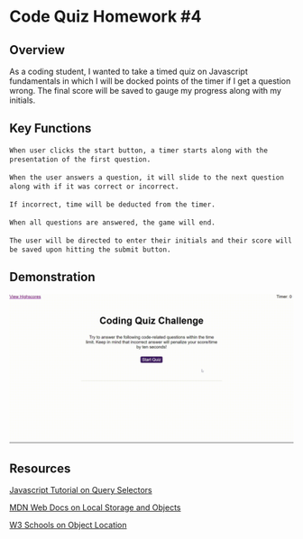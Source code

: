 # Code Quiz Homework #4

## Overview
As a coding student, I wanted to take a timed quiz on Javascript fundamentals in which I will be docked points of the timer if I get a question wrong. The final score will be saved to gauge my progress along with my initials.

## Key Functions

```
When user clicks the start button, a timer starts along with the presentation of the first question.

When the user answers a question, it will slide to the next question along with if it was correct or incorrect.

If incorrect, time will be deducted from the timer.

When all questions are answered, the game will end.

The user will be directed to enter their initials and their score will be saved upon hitting the submit button.
```


## Demonstration
![A user clicks through an interactive coding quiz, after which the user will enter their initals and grab the score/timer. This will log their score into the high scores page and they can reset the high scores if desired and/or go back to the start of the quiz.](./assets/images/screencast-www.google.com-2021.09.22-23_16_45.gif)

## Resources

[Javascript Tutorial on Query Selectors](https://www.javascripttutorial.net/javascript-dom/javascript-queryselector/)

[MDN Web Docs on Local Storage and Objects](https://developer.mozilla.org/en-US/docs/Web/API/Storage)

[W3 Schools on Object Location](https://www.w3schools.com/jsref/obj_location.asp)